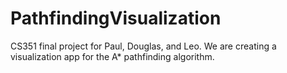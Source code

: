 # PathfindingVisualization
CS351 final project for Paul, Douglas, and Leo. We are creating a visualization app for the A* pathfinding algorithm. 
